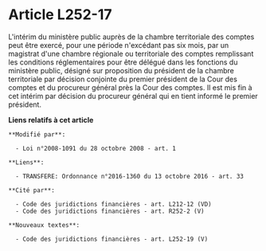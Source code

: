 # Article L252-17

L'intérim du ministère public auprès de la chambre territoriale des comptes peut être exercé, pour une période n'excédant pas
six mois, par un magistrat d'une chambre régionale ou territoriale des comptes remplissant les conditions réglementaires pour
être délégué dans les fonctions du ministère public, désigné sur proposition du président de la chambre territoriale par
décision conjointe du premier président de la Cour des comptes et du procureur général près la Cour des comptes. Il est mis
fin à cet intérim par décision du procureur général qui en tient informé le premier président.

**Liens relatifs à cet article**

	**Modifié par**:

	  - Loi n°2008-1091 du 28 octobre 2008 - art. 1

	**Liens**:

	  - TRANSFERE: Ordonnance n°2016-1360 du 13 octobre 2016 - art. 33

	**Cité par**:

	  - Code des juridictions financières - art. L212-12 (VD)
	  - Code des juridictions financières - art. R252-2 (V)

	**Nouveaux textes**:

	  - Code des juridictions financières - art. L252-19 (V)
